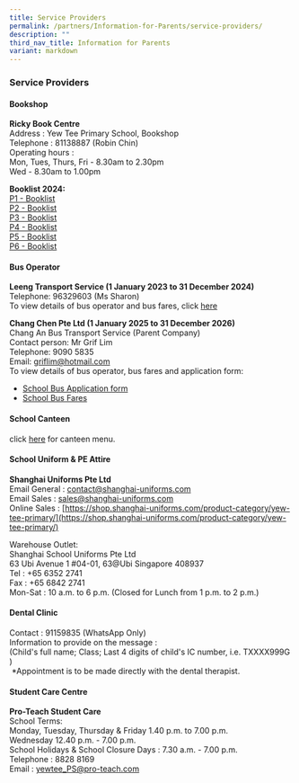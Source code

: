 ```yaml
---
title: Service Providers
permalink: /partners/Information-for-Parents/service-providers/
description: ""
third_nav_title: Information for Parents
variant: markdown
---
```

### Service Providers

#### Bookshop
**Ricky Book Centre** <br>
Address : Yew Tee Primary School, Bookshop <br>
Telephone : 81138887 (Robin Chin) <br>
Operating hours : <br>
Mon, Tues, Thurs, Fri - 8.30am to 2.30pm<br>
Wed - 8.30am to 1.00pm


**Booklist 2024:**
<br>
[P1 - Booklist](/files/Yew_Tee_Primary_School____Booklist_AY_2024_caa_151123___P1.pdf)
<br>
[P2 - Booklist](/files/Yew_Tee_Primary_School____Booklist_AY_2024_caa_151123___P2.pdf)
<br>
[P3 - Booklist](/files/Yew_Tee_Primary_School____Booklist_AY_2024_caa_151123___P3.pdf)
<br>
[P4 - Booklist](/files/Yew_Tee_Primary_School____Booklist_AY_2024_caa_151123___P4.pdf)
<br>
[P5 - Booklist](/files/Yew_Tee_Primary_School____Booklist_AY_2024_caa_151123___P5.pdf)
<br>
[P6 - Booklist](/files/Yew_Tee_Primary_School____Booklist_AY_2024_caa_151123___P6.pdf)
<br>

#### Bus Operator
**Leeng Transport Service (1 January 2023 to 31 December 2024)**<br>
Telephone: 96329603 (Ms Sharon) <br>
To view details of bus operator and bus fares, click [here](/files/school_bus_service_for_Leeng.pdf) <br>

**Chang Chen Pte Ltd (1 January 2025 to 31 December 2026)**<br>
Chang An Bus Transport Service (Parent Company)<br>
Contact person: Mr Grif Lim <br>
Telephone: 9090 5835 <br>
Email: griflim@hotmail.com <br>
To view details of bus operator, bus fares and application form: <br>
* [School Bus Application form](/files/Request_for_School_Bus_Services_with_Application_Form.pdf)<br>
* [School Bus Fares](/files/Rate_for_school_bus_service_1_Jan_2025_to_31_Dec_2026.pdf)


#### School Canteen
click [here](/files/Yew_Tee_Pri_School_Canteen_Menu_Year_2024.pdf) for canteen menu.



#### School Uniform &amp; PE Attire
**Shanghai Uniforms Pte Ltd** <br>
Email General : contact@shanghai-uniforms.com <br>
Email Sales : sales@shanghai-uniforms.com <br>
Online Sales :&nbsp;[https://shop.shanghai-uniforms.com/product-category/yew-tee-primary/](https://shop.shanghai-uniforms.com/product-category/yew-tee-primary/)

Warehouse Outlet: <br>
Shanghai School Uniforms Pte Ltd <br>
63 Ubi Avenue 1 #04-01, 63@Ubi Singapore 408937 <br>
Tel : +65 6352 2741 <br>
Fax : +65 6842 2741 <br>
Mon-Sat : 10 a.m. to 6 p.m. (Closed for Lunch from 1 p.m. to 2 p.m.)

#### Dental Clinic
Contact : 91159835 (WhatsApp Only) <br>
Information to provide on the message : &nbsp;  
(Child's full name; Class; Last 4 digits of child's IC number, i.e. TXXXX999G )&nbsp;&nbsp;  
&nbsp;\*Appointment is to be made directly with the dental therapist.
 
#### Student Care Centre
**Pro-Teach Student Care** <br>
School Terms: <br>
Monday, Tuesday, Thursday &amp; Friday 1.40 p.m. to 7.00 p.m. <br>
Wednesday 12.40 p.m. - 7.00 p.m. <br>
School Holidays &amp; School Closure Days : 7.30 a.m. - 7.00 p.m. <br>
Telephone : 8828 8169 <br>
Email : yewtee_PS@pro-teach.com
